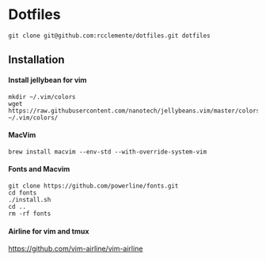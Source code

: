 # Dotfiles

    git clone git@github.com:rcclemente/dotfiles.git dotfiles
    
## Installation

#### Install jellybean for vim
    
    mkdir ~/.vim/colors                                                                                                
    wget https://raw.githubusercontent.com/nanotech/jellybeans.vim/master/colors/jellybeans.vim ~/.vim/colors/

#### MacVim
    
    brew install macvim --env-std --with-override-system-vim

#### Fonts and Macvim
    
    git clone https://github.com/powerline/fonts.git
    cd fonts
    ./install.sh 
    cd ..
    rm -rf fonts

#### Airline for vim and tmux
https://github.com/vim-airline/vim-airline
